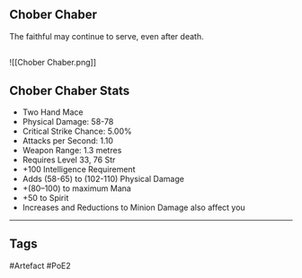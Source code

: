 ## Chober Chaber
The faithful may continue to serve, even after death.
##
![[Chober Chaber.png]]
## Chober Chaber Stats
- Two Hand Mace
- Physical Damage: 58-78
- Critical Strike Chance: 5.00%
- Attacks per Second: 1.10
- Weapon Range: 1.3 metres
- Requires Level 33, 76 Str
- +100 Intelligence Requirement
- Adds (58-65) to (102-110) Physical Damage
- +(80–100) to maximum Mana
- +50 to Spirit
- Increases and Reductions to Minion Damage also affect you


---
## Tags
#Artefact
#PoE2